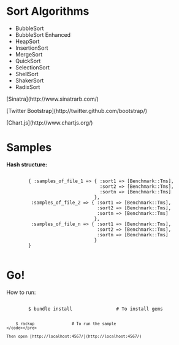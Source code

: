Sort Algorithms
====
<p>
	<ul>
		<li>BubbleSort</li>
		<li>BubbleSort Enhanced</li>
		<li>HeapSort</li>
		<li>InsertionSort</li>
		<li>MergeSort</li>
		<li>QuickSort</li>
		<li>SelectionSort</li>
		<li>ShellSort</li>
		<li>ShakerSort</li>
		<li>RadixSort</li>
	</ul>
</p>

<p>[Sinatra](http://www.sinatrarb.com/)</p>
<p>[Twitter Bootstrap](http://twitter.github.com/bootstrap/)</p>
<p>[Chart.js](http://www.chartjs.org/)</p>

Samples
===

<p>
	<b>Hash structure:</b>
	<pre><code>
		{ :samples_of_file_1 => { :sort1 => [Benchmark::Tms],
								  :sort2 => [Benchmark::Tms],
								  :sortn => [Benchmark::Tms]
								},
		 :samples_of_file_2 => { :sort1 => [Benchmark::Tms],
								 :sort2 => [Benchmark::Tms],
								 :sortn => [Benchmark::Tms]
								},
		 :samples_of_file_n => { :sort1 => [Benchmark::Tms],
								 :sort2 => [Benchmark::Tms],
								 :sortn => [Benchmark::Tms]
								}
		}
	</code></pre>
</p>

Go!
===

<p>
	How to run:
	<pre><code>
		$ bundle install				# To install gems

		$ rackup 				# To run the sample
	</code></pre>
	
	Then open [http://localhost:4567/](http://localhost:4567/)
</p>
